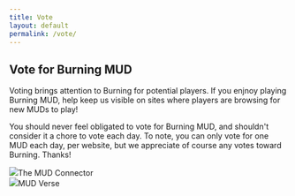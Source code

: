 ```yaml
---
title: Vote
layout: default
permalink: /vote/
---
```

## Vote for Burning MUD

Voting brings attention to Burning for potential players. If you enjnoy playing Burning MUD, help keep us visible on sites where players are browsing for new MUDs to play!

You should never feel obligated to vote for Burning MUD, and shouldn't consider it a chore to vote each day. To note, you can only vote for one MUD each day, per website, but we appreciate of course any votes toward Burning. Thanks!

<a href='https://www.mudconnect.com/cgi-bin/vote.cgi?mud=BurningMUD'><img src='https://www.mudconnect.com/images/tmc_vote.png'></a>The MUD Connector<br>
<a href='http://www.mudverse.com/vote/306'><img src='http://www.mudverse.com/images/vote.png'/></a>MUD Verse<br>